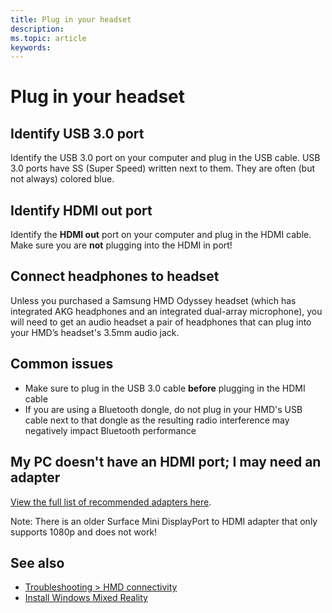 ```yaml
---
title: Plug in your headset
description: 
ms.topic: article
keywords: 
---
```


# Plug in your headset

## Identify USB 3.0 port

Identify the USB 3.0 port on your computer and plug in the USB cable. USB 3.0 ports have SS (Super Speed) written next to them. They are often (but not always) colored blue.

## Identify HDMI out port

Identify the **HDMI out** port on your computer and plug in the HDMI cable. Make sure you are **not** plugging into the HDMI in port!

## Connect headphones to headset

Unless you purchased a Samsung HMD Odyssey headset (which has integrated AKG headphones and an integrated dual-array microphone), you will need to get an audio headset a pair of headphones that can plug into your HMD’s headset's 3.5mm audio jack.

## Common issues
* Make sure to plug in the USB 3.0 cable **before** plugging in the HDMI cable
* If you are using a Bluetooth dongle, do not plug in your HMD's USB cable next to that dongle as the resulting radio interference may negatively impact Bluetooth performance

## My PC doesn't have an HDMI port; I may need an adapter

[View the full list of recommended adapters here](recommended-adapters-for-windows-mixed-reality-capable-pcs.md).

Note: There is an older Surface Mini DisplayPort to HDMI adapter that only supports 1080p and does not work!

## See also

* [Troubleshooting > HMD connectivity](troubleshooting-windows-mixed-reality.md#hmd-connectivity)
* [Install Windows Mixed Reality](install-windows-mixed-reality.md)

